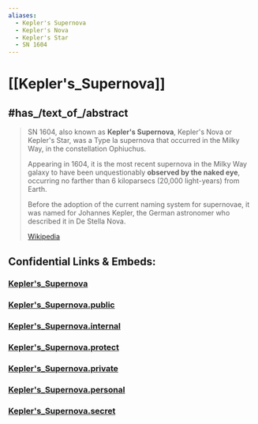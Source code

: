 ```yaml
---
aliases:
  - Kepler's Supernova
  - Kepler's Nova
  - Kepler's Star
  - SN 1604
---
```


# [[Kepler's_Supernova]] 


## #has_/text_of_/abstract 

> SN 1604, also known as **Kepler's Supernova**, Kepler's Nova or Kepler's Star, 
> was a Type Ia supernova that occurred in the Milky Way, in the constellation Ophiuchus. 
> 
> Appearing in 1604, it is the most recent supernova in the Milky Way galaxy to have been unquestionably __observed by the naked eye__, occurring no farther than 6 kiloparsecs (20,000 light-years) from Earth. 
> 
> Before the adoption of the current naming system for supernovae, it was named for Johannes Kepler, 
> the German astronomer who described it in De Stella Nova.
>
> [Wikipedia](https://en.wikipedia.org/wiki/Kepler's%20Supernova) 


## Confidential Links & Embeds: 

### [Kepler's_Supernova](/_Standards/Astronomy/Supernova/Kepler's_Supernova.md) 

### [Kepler's_Supernova.public](/_public/Astronomy/Supernova/Kepler's_Supernova.public.md) 

### [Kepler's_Supernova.internal](/_internal/Astronomy/Supernova/Kepler's_Supernova.internal.md) 

### [Kepler's_Supernova.protect](/_protect/Astronomy/Supernova/Kepler's_Supernova.protect.md) 

### [Kepler's_Supernova.private](/_private/Astronomy/Supernova/Kepler's_Supernova.private.md) 

### [Kepler's_Supernova.personal](/_personal/Astronomy/Supernova/Kepler's_Supernova.personal.md) 

### [Kepler's_Supernova.secret](/_secret/Astronomy/Supernova/Kepler's_Supernova.secret.md)

